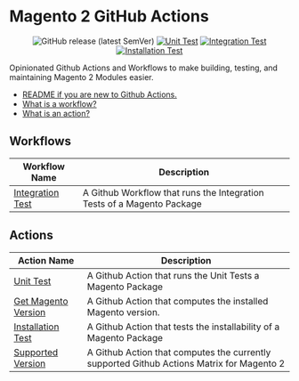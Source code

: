 # Magento 2 GitHub Actions

<div align="center">

![GitHub release (latest SemVer)](https://img.shields.io/github/v/release/graycoreio/github-actions-magento2)
[![Unit Test](https://github.com/graycoreio/github-actions-magento2/actions/workflows/_internal-unit.yaml/badge.svg)](https://github.com/graycoreio/github-actions-magento2/actions/workflows/_internal-unit.yaml)
[![Integration Test](https://github.com/graycoreio/github-actions-magento2/actions/workflows/_internal-integration.yaml/badge.svg)](https://github.com/graycoreio/github-actions-magento2/actions/workflows/_internal-integration.yaml)
[![Installation Test](https://github.com/graycoreio/github-actions-magento2/actions/workflows/_internal-install.yaml/badge.svg)](https://github.com/graycoreio/github-actions-magento2/actions/workflows/_internal-install.yaml)

</div>

Opinionated Github Actions and Workflows to make building, testing, and maintaining Magento 2 Modules easier.

* [README if you are new to Github Actions.](https://docs.github.com/en/actions/learn-github-actions/understanding-github-actions#the-components-of-github-actions)
* [What is a workflow?](https://docs.github.com/en/actions/learn-github-actions/understanding-github-actions#workflows)
* [What is an action?](https://docs.github.com/en/actions/learn-github-actions/understanding-github-actions#actions)

## Workflows

| Workflow Name                                            | Description                                                            |
| -------------------------------------------------------- | ---------------------------------------------------------------------- |
| [Integration Test](./.github/workflows/integration-README.md) | A Github Workflow that runs the Integration Tests of a Magento Package |

## Actions

| Action Name                                      | Description                                                        |
| ------------------------------------------------ | ------------------------------------------------------------------ |
| [Unit Test](./unit-test/README.md)               | A Github Action that runs the Unit Tests a Magento Package         |
| [Get Magento Version](./get-magento-version/README.md) | A Github Action that computes the installed Magento version. |
| [Installation Test](./installation-test/README.md) | A Github Action that tests the installability of a Magento Package |
| [Supported Version](./supported-version/README.md) | A Github Action that computes the currently supported Github Actions Matrix for Magento 2 |
